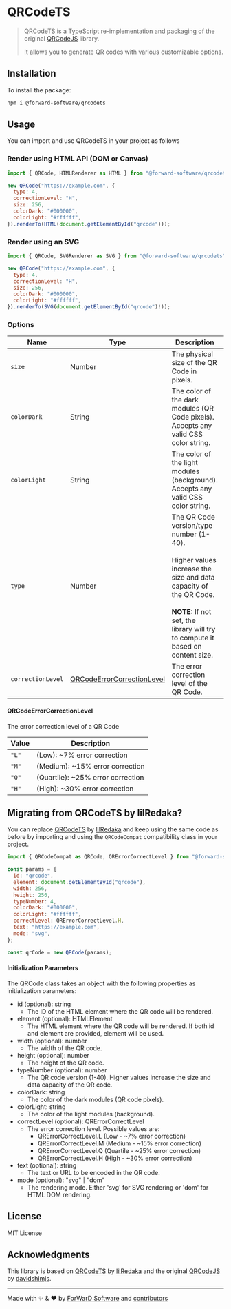 # QRCodeTS

> QRCodeTS is a TypeScript re-implementation and packaging of the original [QRCodeJS](https://github.com/davidshimjs/qrcodejs) library.
>
> It allows you to generate QR codes with various customizable options.

## Installation

To install the package:

```bash
npm i @forward-software/qrcodets
```

## Usage

You can import and use QRCodeTS in your project as follows

### Render using HTML API (DOM or Canvas)

```javascript
import { QRCode, HTMLRenderer as HTML } from "@forward-software/qrcodets";

new QRCode("https://example.com", {
  type: 4,
  correctionLevel: "H",
  size: 256,
  colorDark: "#000000",
  colorLight: "#ffffff",
}).renderTo(HTML(document.getElementById("qrcode")));

```

### Render using an SVG

```javascript
import { QRCode, SVGRenderer as SVG } from "@forward-software/qrcodets";

new QRCode("https://example.com", {
  type: 4,
  correctionLevel: "H",
  size: 256,
  colorDark: "#000000",
  colorLight: "#ffffff",
}).renderTo(SVG(document.getElementById("qrcode")!));

```

### Options

| Name              | Type                                                      | Description                                                                                                                                                                                                 | Default     |
| ----------------- | --------------------------------------------------------- | ----------------------------------------------------------------------------------------------------------------------------------------------------------------------------------------------------------- | ----------- |
| `size`            | Number                                                    | The physical size of the QR Code in pixels.                                                                                                                                                                 | `256`       |
| `colorDark`       | String                                                    | The color of the dark modules (QR Code pixels).<br/>Accepts any valid CSS color string.                                                                                                                     | `"#000000"` |
| `colorLight`      | String                                                    | The color of the light modules (background).<br/>Accepts any valid CSS color string.                                                                                                                        | `"#ffffff"` |
| `type`            | Number                                                    | The QR Code version/type number (1-40).<br/><br/>Higher values increase the size and data capacity of the QR Code.<br/><br/>**NOTE:** If not set, the library will try to compute it based on content size. | `undefined` |
| `correctionLevel` | [QRCodeErrorCorrectionLevel](#qrcodeerrorcorrectionlevel) | The error correction level of the QR Code.                                                                                                                                                                  | `"H"`       |


#### QRCodeErrorCorrectionLevel

The error correction level of a QR Code

| Value | Description                       |
| ----- | --------------------------------- |
| `"L"` | (Low): ~7% error correction       |
| `"M"` | (Medium): ~15% error correction   |
| `"Q"` | (Quartile): ~25% error correction |
| `"H"` | (High): ~30% error correction     |



## Migrating from QRCodeTS by lilRedaka?

You can replace [QRCodeTS](https://github.com/lilRedaka/qrcodets) by [lilRedaka](https://github.com/lilRedaka) and keep using the same code as before by importing and using the `QRCodeCompat` compatibility class in your project.

```javascript
import { QRCodeCompat as QRCode, QRErrorCorrectLevel } from "@forward-software/qrcodets";

const params = {
  id: "qrcode",
  element: document.getElementById("qrcode"),
  width: 256,
  height: 256,
  typeNumber: 4,
  colorDark: "#000000",
  colorLight: "#ffffff",
  correctLevel: QRErrorCorrectLevel.H,
  text: "https://example.com",
  mode: "svg",
};

const qrCode = new QRCode(params);
```

#### Initialization Parameters

The QRCode class takes an object with the following properties as initialization parameters:

- id (optional): string
  - The ID of the HTML element where the QR code will be rendered.
- element (optional): HTMLElement
  - The HTML element where the QR code will be rendered. If both id and element are provided, element will be used.
- width (optional): number
  - The width of the QR code.
- height (optional): number
  - The height of the QR code.
- typeNumber (optional): number
  - The QR code version (1-40). Higher values increase the size and data capacity of the QR code.
- colorDark: string
  - The color of the dark modules (QR code pixels).
- colorLight: string
  - The color of the light modules (background).
- correctLevel (optional): QRErrorCorrectLevel
  - The error correction level. Possible values are:
    - QRErrorCorrectLevel.L (Low - ~7% error correction)
    - QRErrorCorrectLevel.M (Medium - ~15% error correction)
    - QRErrorCorrectLevel.Q (Quartile - ~25% error correction)
    - QRErrorCorrectLevel.H (High - ~30% error correction)
- text (optional): string
  - The text or URL to be encoded in the QR code.
- mode (optional): "svg" | "dom"
  - The rendering mode. Either 'svg' for SVG rendering or 'dom' for HTML DOM rendering.

## License

MIT License

## Acknowledgments

This library is based on [QRCodeTS](https://github.com/lilRedaka/qrcodets) by [lilRedaka](https://github.com/lilRedaka) and the original [QRCodeJS](https://github.com/davidshimjs/qrcodejs) by [davidshimjs](https://github.com/davidshimjs).

---

Made with ✨ & ❤️ by [ForWarD Software](https://github.com/forwardsoftware) and [contributors](https://github.com/forwardsoftware/qrcodets/graphs/contributors)
